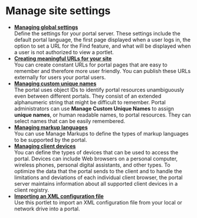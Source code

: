 # Manage site settings

-   **[Managing global settings](h_main_global_settings.md)**  
Define the settings for your portal server. These settings include the default portal language, the first page displayed when a user logs in, the option to set a URL for the Find feature, and what will be displayed when a user is not authorized to view a portlet.
-   **[Creating meaningful URLs for your site](h_main_url.md)**  
You can create constant URLs for portal pages that are easy to remember and therefore more user friendly. You can publish these URLs externally for users your portal users.
-   **[Managing custom unique names](h_main_custom_names.md)**  
The portal uses object IDs to identify portal resources unambiguously even between different portals. They consist of an extended alphanumeric string that might be difficult to remember. Portal administrators can use **Manage Custom Unique Names** to assign **unique names**, or human readable names, to portal resources. They can select names that can be easily remembered.
-   **[Managing markup languages](h_main_markups.md)**  
You can use Manage Markups to define the types of markup languages to be supported by the portal.
-   **[Managing client devices](h_main_clients.md)**  
You can define the types of devices that can be used to access the portal. Devices can include Web browsers on a personal computer, wireless phones, personal digital assistants, and other types. To optimize the data that the portal sends to the client and to handle the limitations and deviations of each individual client browser, the portal server maintains information about all supported client devices in a client registry.
-   **[Importing an XML configuration file](h_main_import_xml.md)**  
Use this portlet to import an XML configuration file from your local or network drive into a portal.

